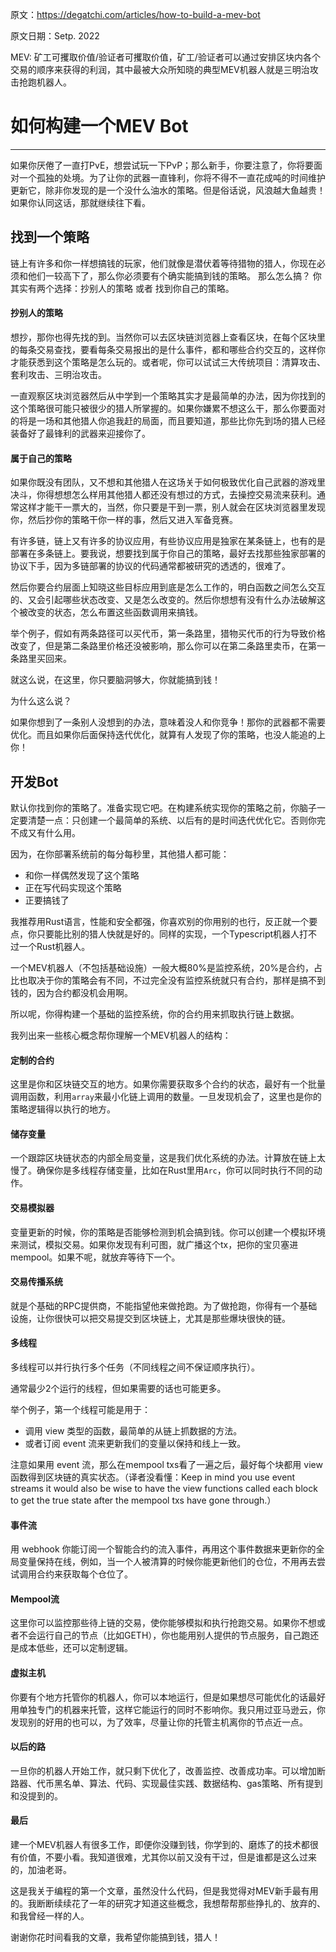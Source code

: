 原文：https://degatchi.com/articles/how-to-build-a-mev-bot

原文日期：Setp. 2022

MEV: 矿工可攫取价值/验证者可攫取价值，矿工/验证者可以通过安排区块内各个交易的顺序来获得的利润，其中最被大众所知晓的典型MEV机器人就是三明治攻击抢跑机器人。

# 如何构建一个MEV Bot
___

如果你厌倦了一直打PvE，想尝试玩一下PvP；那么新手，你要注意了，你将要面对一个孤独的处境。为了让你的武器一直锋利，你将不得不一直花成吨的时间维护更新它，除非你发现的是一个没什么油水的策略。但是俗话说，风浪越大鱼越贵！如果你认同这话，那就继续往下看。

## 找到一个策略

链上有许多和你一样想搞钱的玩家，他们就像是潜伏着等待猎物的猎人，你现在必须和他们一较高下了，那么你必须要有个确实能搞到钱的策略。
那么怎么搞？
你其实有两个选择：抄别人的策略 或者 找到你自己的策略。

#### 抄别人的策略
想抄，那你也得先找的到。当然你可以去区块链浏览器上查看区块，在每个区块里的每条交易查找，要看每条交易报出的是什么事件，都和哪些合约交互的，这样你才能获悉到这个策略是怎么玩的。或者呢，你可以试试三大传统项目：清算攻击、套利攻击、三明治攻击。

一直观察区块浏览器然后从中学到一个策略其实才是最简单的办法，因为你找到的这个策略很可能只被很少的猎人所掌握的。如果你嫌累不想这么干，那么你要面对的将是一场和其他猎人你追我赶的局面，而且要知道，那些比你先到场的猎人已经装备好了最锋利的武器来迎接你了。

#### 属于自己的策略

如果你既没有团队，又不想和其他猎人在这场关于如何极致优化自己武器的游戏里决斗，你得想想怎么样用其他猎人都还没有想过的方式，去操控交易流来获利。通常这样才能干一票大的，当然，你只要是干到一票，别人就会在区块浏览器里发现你，然后抄你的策略干你一样的事，然后又进入军备竞赛。

有许多链，链上又有许多的协议应用，有些协议应用是独家在某条链上，也有的是部署在多条链上。要我说，想要找到属于你自己的策略，最好去找那些独家部署的协议下手，因为多链部署的协议的代码通常都被研究的透透的，很难了。

然后你要合约层面上知晓这些目标应用到底是怎么工作的，明白函数之间怎么交互的、又会引起哪些状态改变、又是怎么改变的。然后你想想有没有什么办法破解这个被改变的状态，怎么布置这些函数调用来搞钱。

举个例子，假如有两条路径可以买代币，第一条路里，猎物买代币的行为导致价格改变了，但是第二条路里价格还没被影响，那么你可以在第二条路里卖币，在第一条路里买回来。

就这么说，在这里，你只要脑洞够大，你就能搞到钱！

为什么这么说？

如果你想到了一条别人没想到的办法，意味着没人和你竞争！那你的武器都不需要优化。而且如果你后面保持迭代优化，就算有人发现了你的策略，也没人能追的上你！


## 开发Bot

默认你找到你的策略了。准备实现它吧。在构建系统实现你的策略之前，你脑子一定要清楚一点：只创建一个最简单的系统、以后有的是时间迭代优化它。否则你完不成又有什么用。

因为，在你部署系统前的每分每秒里，其他猎人都可能：
* 和你一样偶然发现了这个策略
* 正在写代码实现这个策略
* 正要搞钱了

我推荐用Rust语言，性能和安全都强，你喜欢别的你用别的也行，反正就一个要点，你只要能比别的猎人快就是好的。同样的实现，一个Typescript机器人打不过一个Rust机器人。

一个MEV机器人（不包括基础设施）一般大概80%是监控系统，20%是合约，占比也取决于你的策略会有不同，不过完全没有监控系统就只有合约，那样是搞不到钱的，因为合约都没机会用啊。

所以呢，你得构建一个基础的监控系统，你的合约用来抓取执行链上数据。

我列出来一些核心概念帮你理解一个MEV机器人的结构：

#### 定制的合约

这里是你和区块链交互的地方。如果你需要获取多个合约的状态，最好有一个批量调用函数，利用`array`来最小化链上调用的数量。一旦发现机会了，这里也是你的策略逻辑得以执行的地方。

#### 储存变量

一个跟踪区块链状态的内部全局变量，这是我们优化系统的办法。计算放在链上太慢了。确保你是多线程存储变量，比如在Rust里用`Arc`，你可以同时执行不同的动作。

#### 交易模拟器

变量更新的时候，你的策略是否能够检测到机会搞到钱。你可以创建一个模拟环境来测试，模拟交易。如果你发现有利可图，就广播这个tx，把你的宝贝塞进mempool。如果不呢，就放弃等待下一个。

#### 交易传播系统

就是个基础的RPC提供商，不能指望他来做抢跑。为了做抢跑，你得有一个基础设施，让你很快可以把交易提交到区块链上，尤其是那些爆块很快的链。

#### 多线程

多线程可以并行执行多个任务（不同线程之间不保证顺序执行）。

通常最少2个运行的线程，但如果需要的话也可能更多。

举个例子，第一个线程可能是用于：

* 调用 view 类型的函数，最简单的从链上抓数据的方法。
* 或者订阅 event 流来更新我们的变量以保持和线上一致。

注意如果用 event 流，那么在mempool txs看了一遍之后，最好每个块都用 view 函数得到区块链的真实状态。（译者没看懂：Keep in mind you use event streams it would also be wise to have the view functions called each block to get the true state after the mempool txs have gone through.）

#### 事件流

用 webhook 你能订阅一个智能合约的流入事件，再用这个事件数据来更新你的全局变量保持在线，例如，当一个人被清算的时候你能更新他们的仓位，不用再去尝试调用合约来获取每个仓位了。

#### Mempool流

这里你可以监控那些待上链的交易，使你能够模拟和执行抢跑交易。如果你不想或者不会运行自己的节点（比如GETH），你也能用别人提供的节点服务，自己跑还是成本低些，还可以定制逻辑。

#### 虚拟主机

你要有个地方托管你的机器人，你可以本地运行，但是如果想尽可能优化的话最好用单独专门的机器来托管，这样它能运行的同时不影响你。我只用过亚马逊云，你发现别的好用的也可以，为了效率，尽量让你的托管主机离你的节点近一点。

#### 以后的路

一旦你的机器人开始工作，就只剩下优化了，改善监控、改善成功率。可以增加断路器、代币黑名单、算法、代码、实现最佳实践、数据结构、gas策略、所有提到和没提到的。

#### 最后

建一个MEV机器人有很多工作，即便你没赚到钱，你学到的、磨炼了的技术都很有价值，不要小看。我知道很难，尤其你以前又没有干过，但是谁都是这么过来的，加油老哥。

这是我关于编程的第一个文章，虽然没什么代码，但是我觉得对MEV新手最有用的。我断断续续花了一年的研究才知道这些概念，我想帮帮那些挣扎的、放弃的、和我曾经一样的人。

谢谢你花时间看我的文章，我希望你能搞到钱，猎人！
